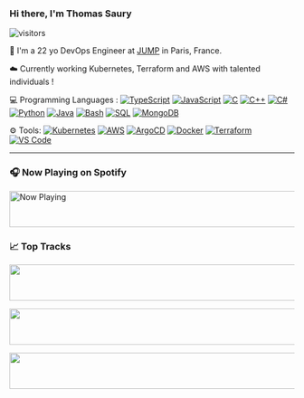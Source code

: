 ### Hi there, I'm Thomas Saury

![visitors](https://visitor-badge.glitch.me/badge?page_id=thomas141100.thomas141100)

👋 I'm a 22 yo DevOps Engineer at [JUMP](https://jump-technology.com/) in Paris, France.

☁️ Currently working Kubernetes, Terraform and AWS with talented individuals !

💻 Programming Languages :
[![TypeScript](https://img.shields.io/badge/TypeScript-007ACC?style=flat&logo=typescript&logoColor=white)](#)
[![JavaScript](https://img.shields.io/badge/JavaScript-F7DF1E?style=flat&logo=javascript&logoColor=black)](#)
[![C](https://img.shields.io/badge/C-2570ae.svg?style=flat&logo=c&logoColor=white)](#)
[![C++](https://img.shields.io/badge/C%2b%2b-659bd3.svg?style=flat&logo=c%2B%2B&logoColor=white)](#)
[![C#](https://img.shields.io/badge/C%23-1e9e25.svg?style=flat&logo=c%20sharp&logoColor=white)](#)
[![Python](https://img.shields.io/badge/Python-3b78a7.svg?style=flat&logo=python&logoColor=white)](#)
[![Java](https://img.shields.io/badge/Java-ED8B00?style=flat&logo=java&logoColor=white)](#)
[![Bash](https://img.shields.io/badge/Bash-4ab056?style=flat&logo=gnu%20bash&logoColor=white)](#)
[![SQL](https://img.shields.io/badge/SQL-eeeeee.svg?style=flat&logo=mysql&logoColor=black)](#)
[![MongoDB](https://img.shields.io/badge/MongoDB-4EA94B?style=flat&logo=mongodb&logoColor=white)](#)

⚙️ Tools:
[![Kubernetes](https://img.shields.io/badge/Kubernetes-326CE5?style=flat-square&logo=kubernetes&logoColor=white)](#)
[![AWS](https://img.shields.io/badge/AWS-232F3E?style=flat-square&logo=amazonaws&logoColor=white)](#)
[![ArgoCD](https://img.shields.io/badge/ArgoCD-009485?style=flat-square&logo=argo&logoColor=white)](#)
[![Docker](https://img.shields.io/badge/Docker-2496ED?style=flat-square&logo=docker&logoColor=white)](#)
[![Terraform](https://img.shields.io/badge/Terraform-7B42BC?style=flat-square&logo=terraform&logoColor=white)](#)
[![VS Code](https://img.shields.io/badge/VS%20Code-007ACC?style=flat-square&logo=visualstudiocode&logoColor=white)](#)

---

### 🎧 Now Playing on Spotify

<a href="https://status.thelegend27.fr/now-playing?open">
    <img src="https://status.thelegend27.fr/now-playing" width="540" height="64" alt="Now Playing">
</a>

### 📈 Top Tracks

<a href="https://status.thelegend27.fr/top-tracks?i=1&open"><img src="https://status.thelegend27.fr/top-tracks?i=1" width="540" height="64"></a>

<a href="https://status.thelegend27.fr/top-tracks?i=2&open"><img src="https://status.thelegend27.fr/top-tracks?i=2" width="540" height="64"></a>

<a href="https://status.thelegend27.fr/top-tracks?i=3&open"><img src="https://status.thelegend27.fr/top-tracks?i=3" width="540" height="64"></a>
